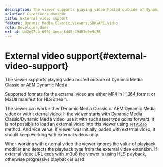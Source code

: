 ```yaml
---
description: The viewer supports playing video hosted outside of Dynamic Media Classic or AEM Dynamic Media.
solution: Experience Manager
title: External video support
feature: Dynamic Media Classic,Viewers,SDK/API,Video
role: Developer,User
exl-id: b42e67cb-6959-4eea-8d45-49481e0e9d80
---
```

# External video support{#external-video-support}

The viewer supports playing video hosted outside of Dynamic Media Classic or AEM Dynamic Media.

 Supported formats for the external video are either MP4 in H.264 format or M3U8 manifest for HLS stream.

The viewer can work either Dynamic Media Classic or AEM Dynamic Media video or with external video. If the viewer starts with Dynamic Media Classic/Dynamic Media video, use it with such asset type going forward, it is not possible to load an external video into this viewer using [ `setVideo`](../../c-html5-s7-aem-asset-viewers/c-html5-video-reference/c-html5-video-viewer-20-javascriptapiref/r-html5-video-viewer-20-javascriptapiref-setvideo.md#reference-85d3422d6ce64a36ac74827120b5a17c) method. And vice verse: if viewer was initially loaded with external video, it should keep working with external videos only.

When working with external video the viewer ignores the value of playback modifier and detects the playback type from the external video extension. If external video URL ends with .m3u8 the viewer is using HLS playback, otherwise progressive playback is used.

